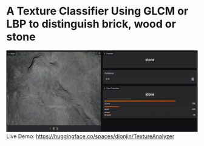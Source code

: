 # A Texture Classifier Using GLCM or LBP to distinguish brick, wood or stone

![Texture Classifier Screenshot](./screenshot.png)
Live Demo: https://huggingface.co/spaces/dionjin/TextureAnalyzer
